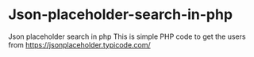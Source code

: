 # Json-placeholder-search-in-php
Json placeholder search in php
This is simple PHP code to get the users from https://jsonplaceholder.typicode.com/
